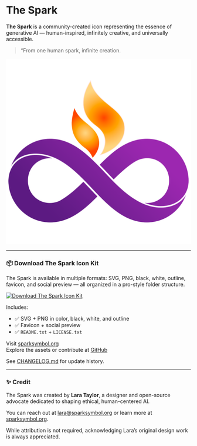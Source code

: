 # The Spark

**The Spark** is a community-created icon representing the essence of generative AI — 
human-inspired, infinitely creative, and universally accessible.

> “From one human spark, infinite creation.

![The Spark Icon](assets/spark-icon-color.png)

---

### 📦 Download The Spark Icon Kit

The Spark is available in multiple formats: SVG, PNG, black, white, outline, favicon, and social preview — all organized in a pro-style folder structure.

[![Download The Spark Icon Kit](https://img.shields.io/badge/download-icon--kit-orange?style=for-the-badge)](https://github.com/lara9taylor/spark-symbol/releases/latest)

Includes:
- ✅ SVG + PNG in color, black, white, and outline
- ✅ Favicon + social preview
- ✅ `README.txt` + `LICENSE.txt`


Visit [sparksymbol.org](https://sparksymbol.org)  
Explore the assets or contribute at [GitHub](https://github.com/lara9taylor/spark-symbol)

See [CHANGELOG.md](CHANGELOG.md) for update history.

---

### ✨ Credit

The Spark was created by **Lara Taylor**, a designer and open-source advocate dedicated to shaping ethical, human-centered AI.

You can reach out at [lara@sparksymbol.org](mailto:lara@sparksymbol.org) or learn more at [sparksymbol.org](https://sparksymbol.org).

While attribution is not required, acknowledging Lara’s original design work is always appreciated.

